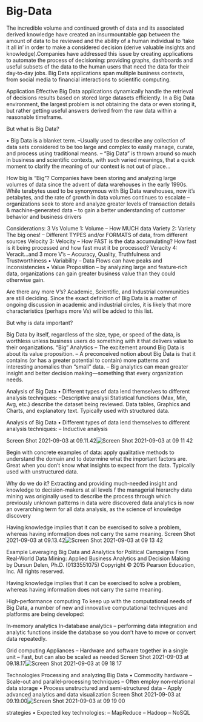 # Big-Data

The incredible volume and continued growth of data and its associated derived knowledge have created an insurmountable gap between the amount of data to be reviewed and the ability of a human individual to ‘take it all in’ in order to make a considered decision (derive valuable insights and knowledge).Companies have addressed this issue by creating applications to automate the process of decisioning: providing graphs, dashboards and useful subsets of the data to the human users that need the data for their day‐to‐day jobs.
Big Data applications span multiple business contexts, from social media to financial interactions to scientific computing.

Application
Effective Big Data applications dynamically handle the retrieval of decisions results based on stored large datasets efficiently.
In a Big Data environment, the largest problem is not obtaining the data or even storing it, but rather getting useful answers derived from the raw data within a reasonable timeframe.

But what is Big Data?

• Big Data is a blanket term.
–Usually used to describe any collection of data sets considered to be too large and complex to easily manage, curate, and process using traditional means.
– “Big Data” is thrown around so much in business and scientific contexts, with such varied meanings, that a quick moment to clarify the meaning of our context is not out of place…

How big is “Big”?
Companies have been storing and analyzing large volumes of data since the advent of data warehouses in the early 1990s. While terabytes used to be synonymous with Big Data warehouses, now it’s petabytes, and the rate of growth in data volumes continues to escalate
– organizations seek to store and analyze greater levels of transaction details & machine‐generated data
– to gain a better understanding of customer behavior and business drivers

Considerations: 3 Vs
Volume 1: Volume
– How MUCH data
Variety 2: Variety
The big ones!
– Different TYPES and/or FORMATS of data, from different sources
Velocity 3: Velocity
– How FAST is the data accumulating? How fast is it being processed and how fast must it be processed?
Veracity 4: Veracit…and 3 more V’s
– Accuracy, Quality, Truthfulness and Trustworthiness
• Variability
– Data Flows can have peaks and inconsistencies
• Value Proposition
– by analyzing large and feature‐rich data,
organizations can gain greater business value than they could otherwise gain.

Are there any more V’s?
Academic, Scientific, and Industrial communities are still deciding.
Since the exact definition of Big Data is a matter of ongoing discussion in academic and industrial circles, it is likely that more characteristics (perhaps more Vs) will be added to this list.

But why is data important?

Big Data by itself, regardless of the size, type, or speed of the data, is worthless unless business users do something with it that delivers value to their organizations.
“Big” Analytics
– The excitement around Big Data is about its value proposition.
– A preconceived notion about Big Data is that it contains
(or has a greater potential to contain) more patterns and interesting anomalies than “small” data.
– Big analytics can mean greater insight and better decision
making—something that every organization needs.

Analysis of Big Data
• Different types of data lend themselves to different analysis techniques:
–Descriptive analysi
Statistical functions (Max, Min, Avg, etc.) describe the dataset being reviewed.
Data tables, Graphics and Charts, and explanatory text.
Typically used with structured data.

Analysis of Big Data
• Different types of data lend themselves to different analysis techniques:
– Inductive analysis

Screen Shot 2021-09-03 at 09.11.42![Screen Shot 2021-09-03 at 09 11 42](https://user-images.githubusercontent.com/72891382/132017266-9c68a72f-4da9-417e-ba17-a66ebabc1d02.png)


Begin with concrete examples of data: apply qualitative methods to understand the domain and to determine what the important factors are.
Great when you don’t know what insights to expect from the data.
Typically used with unstructured data.

Why do we do it?
Extracting and providing much‐needed insight and knowledge to decision-makers at all levels
f the managerial hierarchy
data mining was originally used to describe the process through which previously unknown patterns in data were discovered
data analytics is now an overarching term for all data analysis, as the science of knowledge discovery

Having knowledge implies that it can be exercised to solve a problem, whereas having information does not carry the same meaning.
Screen Shot 2021-09-03 at 09.13.42![Screen Shot 2021-09-03 at 09 13 42](https://user-images.githubusercontent.com/72891382/132017255-109a0595-4bad-4b20-a19d-67815c6c8bed.png)


Example
Leveraging Big Data and Analytics for Political Campaigns
From Real-World Data Mining: Applied Business Analytics and Decision Making by Dursun Delen, Ph.D. (0133551075) Copyright © 2015 Pearson Education, Inc. All rights reserved.

Having knowledge implies that it can be exercised to solve a problem, whereas having information does not carry the same meaning.

High‐performance computing
To keep up with the computational needs of Big Data, a number of new and innovative computational techniques and platforms are being developed:

In‐memory analytics
In‐database analytics
– performing data integration and analytic functions
inside the database so you don’t have to move or convert data repeatedly.

Grid computing
Appliances
– Hardware and software together in a single unit – Fast, but can also be scaled as needed
Screen Shot 2021-09-03 at 09.18.17![Screen Shot 2021-09-03 at 09 18 17](https://user-images.githubusercontent.com/72891382/132017247-8f750d4a-abdb-4c40-871a-4de5a63e09c3.png)


Technologies
Processing and analyzing Big Data
• Commodity hardware
– Scale-out and parallel‐processing techniques 
– Often employ non‐relational data storage
• Process unstructured and semi‐structured data
– Apply advanced analytics and data visualization
Screen Shot 2021-09-03 at 09.19.00![Screen Shot 2021-09-03 at 09 19 00](https://user-images.githubusercontent.com/72891382/132017216-92c23155-bb7a-4e53-98f6-0622ca32897e.png)


strategies
• Expected key technologies:
– MapReduce – Hadoop – NoSQL
